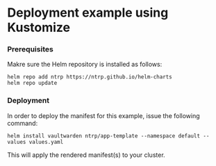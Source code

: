 # Deployment example using Kustomize

### Prerequisites

Makre sure the Helm repository is installed as follows:

```console
helm repo add ntrp https://ntrp.github.io/helm-charts
helm repo update
```

### Deployment

In order to deploy the manifest for this example, issue the
following command:

```console
helm install vaultwarden ntrp/app-template --namespace default --values values.yaml
```

This will apply the rendered manifest(s) to your cluster.
